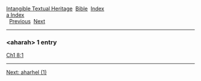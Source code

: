 [Intangible Textual Heritage](../../index)  [Bible](../index) 
[Index](index)   
[a Index](_a_)  
  [Previous](c00321)  [Next](c00323) 

------------------------------------------------------------------------

### &lt;aharah&gt; 1 entry

[Ch1 8:1](../kjv/ch1008.htm#001)  

------------------------------------------------------------------------

[Next: aharhel (1)](c00323)

